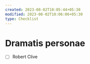 ```yaml
---
created: 2023-08-02T10:05:44+05:30
modified: 2023-08-02T10:06:06+05:30
type: Checklist
---
```


# Dramatis personae

- [ ] Robert Clive 
